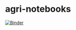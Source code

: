 # agri-notebooks

[![Binder](https://mybinder.org/badge_logo.svg)](https://mybinder.org/v2/gh/atantet/agri-notebooks/HEAD?urlpath=/proxy/8000/)
